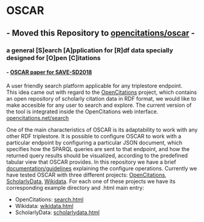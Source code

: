 # OSCAR 
##  - Moved this Repository to [opencitations/oscar](https://github.com/opencitations/oscar) -
### a general [S]earch [A]pplication for [R]df data specially designed for [O]pen [C]itations  
#### - [OSCAR paper for SAVE-SD2018](https://essepuntato.github.io/papers/oscar-savesd2018.html)  

A user friendly search platform applicable for any triplestore endpoint.  
This idea came out with regard to the [OpenCitations](http://opencitations.net/) project, which contains an open repository of scholarly citation data in RDF format, we would like to make accesible for any user to search and explore. The current version of the tool is integrated inside the OpenCitations web interface.  
[opencitations.net/search](http://opencitations.net/search)

One of the main characteristics of OSCAR is its adaptability to work with any other RDF triplestore. It is possible to configure OSCAR to work with a particular endpoint by configuring a particular JSON document, which specifies how the SPARQL queries are sent to that endpoint, and how the returned query results should be visualized, according to the predefined tabular view that OSCAR provides. In this repository we have a brief [documentation/guidelines](OSCAR/doc/README.md) explaining the configure operations. Currently we have tested OSCAR with three different projects: [OpenCitations](http://opencitations.net/), [ScholarlyData](http://www.scholarlydata.org/), [Wikidata](http://wikidata.org/). For each one of these projects we have its corresponding example directory and .html main entry:
* OpenCitations: [search.html](search.html)
* Wikidata: [wikidata.html](example/wikidata.html)
* ScholarlyData: [scholarlydata.html](example/scholarlydata.html)
